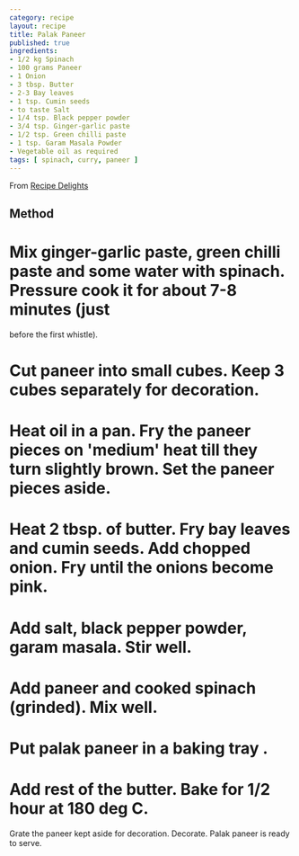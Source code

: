```yaml
---
category: recipe
layout: recipe
title: Palak Paneer
published: true
ingredients:
- 1/2 kg Spinach
- 100 grams Paneer
- 1 Onion
- 3 tbsp. Butter
- 2-3 Bay leaves
- 1 tsp. Cumin seeds
- to taste Salt
- 1/4 tsp. Black pepper powder
- 3/4 tsp. Ginger-garlic paste
- 1/2 tsp. Green chilli paste
- 1 tsp. Garam Masala Powder
- Vegetable oil as required
tags: [ spinach, curry, paneer ]
---
```

From [Recipe Delights](http://www.recipedelights.com/recipes/vegdishes/PalakPaneer.htm)

## Method ##

# Mix ginger-garlic paste, green chilli paste and some water with spinach. Pressure cook it for about 7-8 minutes (just
  before the first whistle).
# Cut paneer into small cubes. Keep 3 cubes separately for decoration.
# Heat oil in a pan. Fry the paneer pieces on 'medium' heat till they turn slightly brown. Set the paneer pieces aside.
# Heat 2 tbsp. of butter. Fry bay leaves and cumin seeds. Add chopped onion. Fry until the onions become pink.
# Add salt, black pepper powder, garam masala. Stir well.
# Add paneer and cooked spinach (grinded). Mix well.
# Put palak paneer in a baking tray .
# Add rest of the butter. Bake for 1/2 hour at 180 deg C.

Grate the paneer kept aside for decoration. Decorate. Palak paneer is ready to serve.
